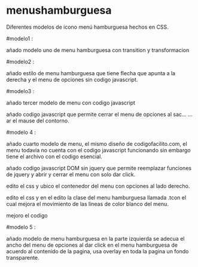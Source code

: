 # menushamburguesa
Diferentes modelos de icono menú hamburguesa hechos en CSS.


#modelo1 :   

añado modelo uno de menu hamburguesa con transition y transformacion

#modelo2 :   

añado estilo de menu hamburguesa que tiene flecha que apunta a la derecha y el menu   de opciones sin codigo javascript.

#modelo3 :

añado tercer modelo de menu con codigo javascript

añado codigo javascript que permite cerrar el menu de opciones al sac…
…ar el mause del contorno.

#modelo 4 :  

añado cuarto modelo de menu, el mismo diseño de codigofacilito.com, el menu todavia no cuenta con el codigo javascript funcionando sin embargo tiene el archivo con el codigo esencial.


añado codigo javascript DOM sin jquery que permite reemplazar funciones de jquery y abrir y cerrar el menu con solo dar click.


edito el css y ubico el contenedor del menu con opciones al lado derecho.

edito el css y en el edito la clase del menu hamburguesa llamada  .tcon el cual  mejora el movimiento de las lineas de color blanco del menu.

mejoro el codigo

#modelo 5 : 

añado modelo de menu hamburguesa en la parte izquierda se adecua el ancho del menu de opciones al dar click en el menu hamburguesa de acuerdo al contenido de la pagina, usa overlay en toda la pagina un fondo transparente. 



